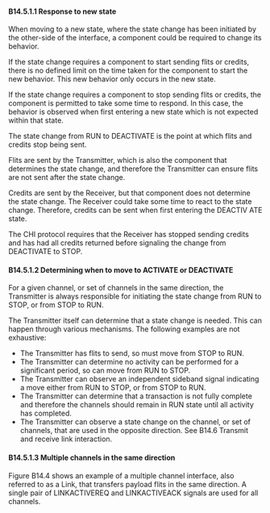 #### B14.5.1.1 Response to new state

When moving to a new state, where the state change has been initiated by the other-side of the interface, a component could be required to change its behavior.

If the state change requires a component to start sending flits or credits, there is no defined limit on the time taken for the component to start the new behavior. This new behavior only occurs in the new state.

If the state change requires a component to stop sending flits or credits, the component is permitted to take some time to respond. In this case, the behavior is observed when first entering a new state which is not expected within that state.

The state change from RUN to DEACTIVATE is the point at which flits and credits stop being sent.

Flits are sent by the Transmitter, which is also the component that determines the state change, and therefore the Transmitter can ensure flits are not sent after the state change.

Credits are sent by the Receiver, but that component does not determine the state change. The Receiver could take some time to react to the state change. Therefore, credits can be sent when first entering the DEACTIV ATE state.

The CHI protocol requires that the Receiver has stopped sending credits and has had all credits returned before signaling the change from DEACTIVATE to STOP.

#### B14.5.1.2 Determining when to move to ACTIVATE or DEACTIVATE

For a given channel, or set of channels in the same direction, the Transmitter is always responsible for initiating the state change from RUN to STOP, or from STOP to RUN.

The Transmitter itself can determine that a state change is needed. This can happen through various mechanisms. The following examples are not exhaustive:

- The Transmitter has flits to send, so must move from STOP to RUN.
- The Transmitter can determine no activity can be performed for a significant period, so can move from RUN to STOP.
- The Transmitter can observe an independent sideband signal indicating a move either from RUN to STOP, or from STOP to RUN.
- The Transmitter can determine that a transaction is not fully complete and therefore the channels should remain in RUN state until all activity has completed.
- The Transmitter can observe a state change on the channel, or set of channels, that are used in the opposite direction. See B14.6 Transmit and receive link interaction.

#### B14.5.1.3 Multiple channels in the same direction

Figure B14.4 shows an example of a multiple channel interface, also referred to as a Link, that transfers payload flits in the same direction. A single pair of LINKACTIVEREQ and LINKACTIVEACK signals are used for all channels.